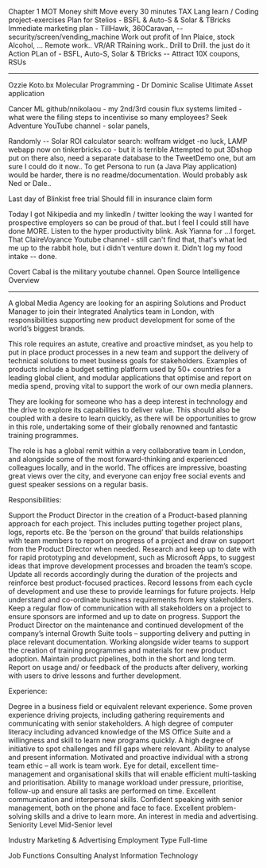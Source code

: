 Chapter 1
MOT
Money shift
Move every 30 minutes
TAX 
Lang learn / Coding project-exercises
Plan for Stelios - BSFL & Auto-S & Solar & TBricks
Immediate marketing plan - TillHawk, 360Caravan, -- security/screen/vending_machine
Work out profit of Inn Plaice, stock Alcohol, ...
Remote work.. VR/AR TRaining work.. Drill to Drill.
the just do it Action PLan of - BSFL, Auto-S, Solar & TBricks -- Attract 10X coupons, RSUs

***

Ozzie Koto.bx
Molecular Programming - Dr Dominic Scalise
Ultimate Asset application

Cancer ML
github/nnikolaou - my 2nd/3rd cousin
flux systems limited - what were the filing steps to incentivise so many employees?
Seek Adventure YouTube channel - solar panels, 

Randomly -- Solar ROI calculator search: wolfram widget -no luck, LAMP webapp now on tinkerbricks.co - but it is terrible
Attempted to put 3Dshop put on there also, need a separate database to the TweetDemo one, but am sure I could do it now..
To get Persona to run (a Java Play application) would be harder, there is no readme/documentation. Would probably ask Ned or Dale..

Last day of Blinkist free trial
Should fill in insurance claim form

Today I got Nikipedia and my linkedIn / twitter looking the way I wanted for prospective employers so can be proud of that..but I feel I could still have done MORE. Listen to the hyper productivity blink. Ask Yianna for ...I forget. That ClaireVoyance Youtube channel - still can't find that, that's what led me up to the rabbit hole, but i didn't venture down it. Didn't log my food intake -- done.

Covert Cabal is the military youtube channel.
Open Source Intelligence Overview







****

A global Media Agency are looking for an aspiring Solutions and Product Manager to join their Integrated Analytics team in London, with responsibilities supporting new product development for some of the world’s biggest brands.

 

This role requires an astute, creative and proactive mindset, as you help to put in place product processes in a new team and support the delivery of technical solutions to meet business goals for stakeholders. Examples of products include a budget setting platform used by 50+ countries for a leading global client, and modular applications that optimise and report on media spend, proving vital to support the work of our own media planners.

 

They are looking for someone who has a deep interest in technology and the drive to explore its capabilities to deliver value. This should also be coupled with a desire to learn quickly, as there will be opportunities to grow in this role, undertaking some of their globally renowned and fantastic training programmes.

 

The role is has a global remit within a very collaborative team in London, and alongside some of the most forward-thinking and experienced colleagues locally, and in the world. The offices are impressive, boasting great views over the city, and everyone can enjoy free social events and guest speaker sessions on a regular basis.

Responsibilities:

 

Support the Product Director in the creation of a Product-based planning approach for each project. This includes putting together project plans, logs, reports etc.
Be the ‘person on the ground’ that builds relationships with team members to report on progress of a project and draw on support from the Product Director when needed.
Research and keep up to date with for rapid prototyping and development, such as Microsoft Apps, to suggest ideas that improve development processes and broaden the team’s scope.
Update all records accordingly during the duration of the projects and reinforce best product-focused practices.
Record lessons from each cycle of development and use these to provide learnings for future projects.
Help understand and co-ordinate business requirements from key stakeholders.
Keep a regular flow of communication with all stakeholders on a project to ensure sponsors are informed and up to date on progress.
Support the Product Director on the maintenance and continued development of the company’s internal Growth Suite tools – supporting delivery and putting in place relevant documentation.
Working alongside wider teams to support the creation of training programmes and materials for new product adoption.
Maintain product pipelines, both in the short and long term.
Report on usage and/ or feedback of the products after delivery, working with users to drive lessons and further development.
 

Experience:

 

Degree in a business field or equivalent relevant experience.
Some proven experience driving projects, including gathering requirements and communicating with senior stakeholders.
A high degree of computer literacy including advanced knowledge of the MS Office Suite and a willingness and skill to learn new programs quickly.
A high degree of initiative to spot challenges and fill gaps where relevant.
Ability to analyse and present information.
Motivated and proactive individual with a strong team ethic – all work is team work.
Eye for detail, excellent time-management and organisational skills that will enable efficient multi-tasking and prioritisation.
Ability to manage workload under pressure, prioritise, follow-up and ensure all tasks are performed on time.
Excellent communication and interpersonal skills.
Confident speaking with senior management, both on the phone and face to face.
Excellent problem-solving skills and a drive to learn more.
An interest in media and advertising.
Seniority Level
Mid-Senior level

Industry
Marketing & Advertising
Employment Type
Full-time

Job Functions
Consulting Analyst Information Technology